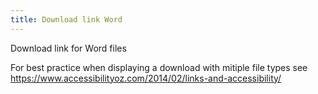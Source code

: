 ```yaml
---
title: Download link Word
---
```

Download link for Word files

For best practice when displaying a download with mitiple file types see https://www.accessibilityoz.com/2014/02/links-and-accessibility/